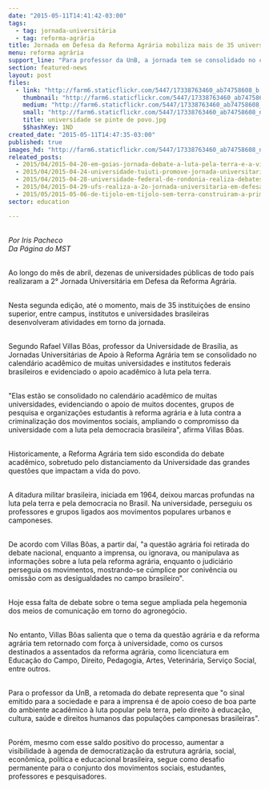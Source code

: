 ```yaml
---
date: "2015-05-11T14:41:42-03:00"
tags:
  - tag: jornada-universitária
  - tag: reforma-agrária
title: Jornada em Defesa da Reforma Agrária mobiliza mais de 35 universidades
menu: reforma agrária
support_line: "Para professor da UnB, a jornada tem se consolidado no calendário acadêmico de muitas universidades e institutos federais brasileiros."
section: featured-news
layout: post
files:
  - link: "http://farm6.staticflickr.com/5447/17338763460_ab74758608_b.jpg"
    thumbnail: "http://farm6.staticflickr.com/5447/17338763460_ab74758608_t.jpg"
    medium: "http://farm6.staticflickr.com/5447/17338763460_ab74758608_z.jpg"
    small: "http://farm6.staticflickr.com/5447/17338763460_ab74758608_n.jpg"
    title: universidade se pinte de povo.jpg
    $$hashKey: 1ND
created_date: "2015-05-11T14:47:35-03:00"
published: true
images_hd: "http://farm6.staticflickr.com/5447/17338763460_ab74758608_n.jpg"
releated_posts:
  - 2015/04/2015-04-20-em-goias-jornada-debate-a-luta-pela-terra-e-a-violencia-no-campo-brasileiro.md
  - 2015/04/2015-04-24-universidade-tuiuti-promove-jornada-universitaria-em-defesa-da-reforma-agraria.md
  - 2015/04/2015-04-28-universidade-federal-de-rondonia-realiza-debates-sobre-a-questao-agraria.md
  - 2015/04/2015-04-29-ufs-realiza-a-2o-jornada-universitaria-em-defesa-da-reforma-agraria.md
  - 2015/05/2015-05-06-de-tijolo-em-tijolo-sem-terra-construiram-a-primeira-escola-do-campo.md
sector: education

---
```

<p><br />
<em>Por Iris Pacheco<br />
Da P&aacute;gina do MST</em></p>

<p><br />
Ao longo do m&ecirc;s de abril, dezenas de universidades p&uacute;blicas de todo pa&iacute;s realizaram a 2&deg; Jornada Universit&aacute;ria em Defesa da Reforma Agr&aacute;ria.</p>

<p><br />
Nesta segunda edi&ccedil;&atilde;o, at&eacute; o momento, mais de 35 institui&ccedil;&otilde;es de ensino superior, entre campus, institutos e universidades brasileiras desenvolveram atividades em torno da jornada.</p>

<p><br />
Segundo Rafael Villas B&ocirc;as, professor da Universidade de Bras&iacute;lia, as Jornadas Universit&aacute;rias de Apoio &agrave; Reforma Agr&aacute;ria tem se consolidado no calend&aacute;rio acad&ecirc;mico de muitas universidades e institutos federais brasileiros e evidenciado o apoio acad&ecirc;mico &agrave; luta pela terra.</p>

<p><br />
&quot;Elas est&atilde;o se consolidado no calend&aacute;rio acad&ecirc;mico de muitas universidades, evidenciando o apoio de muitos docentes, grupos de pesquisa e organiza&ccedil;&otilde;es estudantis &agrave; reforma agr&aacute;ria e &agrave; luta contra a criminaliza&ccedil;&atilde;o dos movimentos sociais, ampliando o compromisso da universidade com a luta pela democracia brasileira&quot;, afirma Villas B&ocirc;as.</p>

<p><br />
Historicamente, a Reforma Agr&aacute;ria tem sido escondida do debate acad&ecirc;mico, sobretudo pelo distanciamento da Universidade das grandes quest&otilde;es que impactam a vida do povo.</p>

<p><br />
A ditadura militar brasileira, iniciada em 1964, deixou marcas profundas na luta pela terra e pela democracia no Brasil. Na universidade, perseguiu os professores e grupos ligados aos movimentos populares urbanos e camponeses.</p>

<p><br />
De acordo com Villas B&ocirc;as, a partir da&iacute;, &quot;a quest&atilde;o agr&aacute;ria foi retirada do debate nacional, enquanto a imprensa, ou ignorava, ou manipulava as informa&ccedil;&otilde;es sobre a luta pela reforma agr&aacute;ria, enquanto o judici&aacute;rio perseguia os movimentos, mostrando-se c&uacute;mplice por coniv&ecirc;ncia ou omiss&atilde;o com as desigualdades no campo brasileiro&quot;.</p>

<p><br />
Hoje essa falta de debate sobre o tema segue ampliada pela hegemonia dos meios de comunica&ccedil;&atilde;o em torno do agroneg&oacute;cio.</p>

<p><br />
No entanto, Villas B&ocirc;as salienta que o tema da quest&atilde;o agr&aacute;ria e da reforma agr&aacute;ria tem retornado com for&ccedil;a &agrave; universidade, como os cursos destinados a assentados da reforma agr&aacute;ria, como licenciatura em Educa&ccedil;&atilde;o do Campo, Direito, Pedagogia, Artes, Veterin&aacute;ria, Servi&ccedil;o Social, entre outros.</p>

<p><br />
Para o professor da UnB, a retomada do debate representa que &quot;o sinal emitido para a sociedade e para a imprensa &eacute; de apoio coeso de boa parte do ambiente acad&ecirc;mico &agrave; luta popular pela terra, pelo direito &agrave; educa&ccedil;&atilde;o, cultura, sa&uacute;de e direitos humanos das popula&ccedil;&otilde;es camponesas brasileiras&quot;.</p>

<p><br />
Por&eacute;m, mesmo com esse saldo positivo do processo, aumentar a visibilidade &agrave; agenda de democratiza&ccedil;&atilde;o da estrutura agr&aacute;ria, social, econ&ocirc;mica, pol&iacute;tica e educacional brasileira, segue como desafio permanente para o conjunto dos movimentos sociais, estudantes, professores e pesquisadores.</p>
